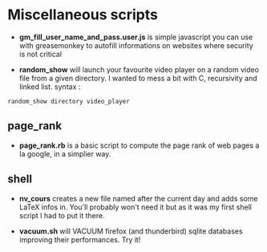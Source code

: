 # Miscellaneous scripts

- **gm_fill_user_name_and_pass.user.js** is simple javascript you can use with greasemonkey to autofill informations on websites where security is not critical

- **random_show** will launch your favourite video player on a random video file from a given directory.
I wanted to mess a bit with C, recursivity and linked list.
syntax :
```shell
random_show directory video_player
```

## page_rank

- **page_rank.rb** is a basic script to compute the page rank of web pages a la google, in a simplier way.

## shell

- **nv_cours** creates a new file named after the current day and adds some LaTeX infos in.
  You'll probably won't need it but as it was my first shell script I had to put it there.

- **vacuum.sh** will VACUUM firefox (and thunderbird) sqlite databases improving their performances. Try it!

